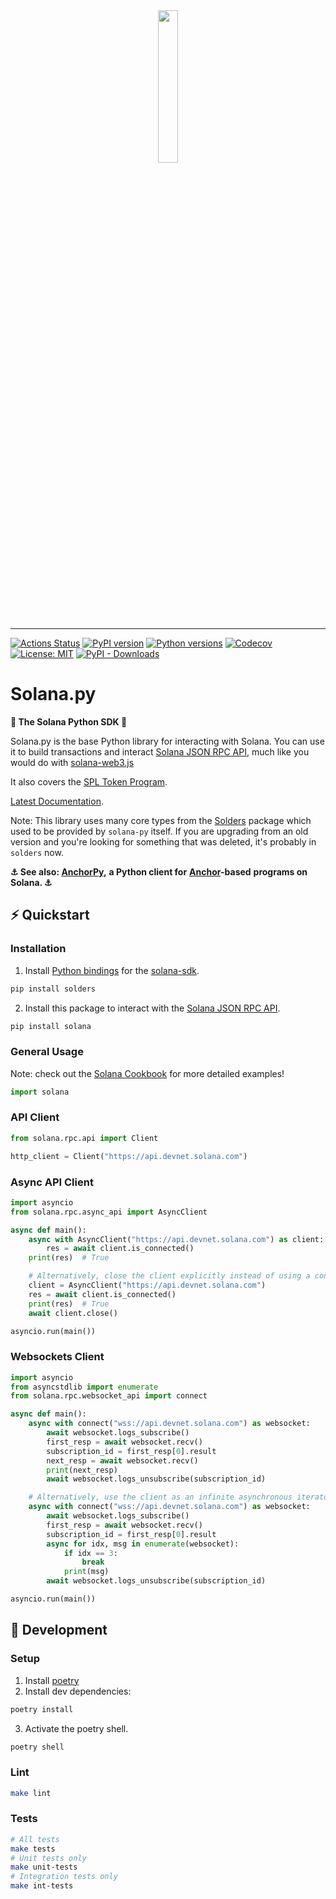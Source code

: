 <div align="center">
    <img src="https://raw.githubusercontent.com/michaelhly/solana-py/master/docs/img/solana-py-logo.jpeg" width="25%" height="25%">
</div>

---

[![Actions
Status](https://github.com/michaelhly/solanapy/workflows/CI/badge.svg)](https://github.com/michaelhly/solanapy/actions?query=workflow%3ACI)
[![PyPI version](https://badge.fury.io/py/solana.svg)](https://badge.fury.io/py/solana)
[![Python versions](https://img.shields.io/pypi/pyversions/solana.svg)]( https://pypi.python.org/pypi/solana)
[![Codecov](https://codecov.io/gh/michaelhly/solana-py/branch/master/graph/badge.svg)](https://codecov.io/gh/michaelhly/solana-py/branch/master)
[![License: MIT](https://img.shields.io/badge/License-MIT-yellow.svg)](https://github.com/michaelhly/solana-py/blob/master/LICENSE)
[![PyPI - Downloads](https://img.shields.io/pypi/dm/solana)](https://pypistats.org/packages/solana)

# Solana.py

**🐍 The Solana Python SDK 🐍**

Solana.py is the base Python library for interacting with Solana.
You can use it to build transactions and interact
[Solana JSON RPC API](https://docs.solana.com/apps/jsonrpc-api),
much like you would do with
[solana-web3.js](https://github.com/solana-labs/solana-web3.js/)

It also covers the
[SPL Token Program](https://spl.solana.com/token).

[Latest Documentation](https://michaelhly.github.io/solana-py/).

Note: This library uses many core types from the [Solders](https://github.com/kevinheavey/solders) package which used to be provided by `solana-py` itself. If you are upgrading from an old version and you're looking for something that was deleted, it's probably in `solders` now.

**⚓︎ See also: [AnchorPy](https://github.com/kevinheavey/anchorpy),**
**a Python client for**
**[Anchor](https://project-serum.github.io/anchor/getting-started/introduction.html)-based**
**programs on Solana. ⚓︎**

## ⚡ Quickstart

### Installation
1. Install [Python bindings](https://kevinheavey.github.io/solders/) for the [solana-sdk](https://docs.rs/solana-sdk/latest/solana_sdk/).
```sh
pip install solders
```

2. Install this package to interact with the [Solana JSON RPC API](https://solana.com/docs/rpc).
```sh
pip install solana
```

### General Usage

Note: check out the
[Solana Cookbook](https://solanacookbook.com/)
for more detailed examples!

```py
import solana
```

### API Client

```py
from solana.rpc.api import Client

http_client = Client("https://api.devnet.solana.com")
```

### Async API Client

```py
import asyncio
from solana.rpc.async_api import AsyncClient

async def main():
    async with AsyncClient("https://api.devnet.solana.com") as client:
        res = await client.is_connected()
    print(res)  # True

    # Alternatively, close the client explicitly instead of using a context manager:
    client = AsyncClient("https://api.devnet.solana.com")
    res = await client.is_connected()
    print(res)  # True
    await client.close()

asyncio.run(main())
```

### Websockets Client

```py
import asyncio
from asyncstdlib import enumerate
from solana.rpc.websocket_api import connect

async def main():
    async with connect("wss://api.devnet.solana.com") as websocket:
        await websocket.logs_subscribe()
        first_resp = await websocket.recv()
        subscription_id = first_resp[0].result
        next_resp = await websocket.recv()
        print(next_resp)
        await websocket.logs_unsubscribe(subscription_id)

    # Alternatively, use the client as an infinite asynchronous iterator:
    async with connect("wss://api.devnet.solana.com") as websocket:
        await websocket.logs_subscribe()
        first_resp = await websocket.recv()
        subscription_id = first_resp[0].result
        async for idx, msg in enumerate(websocket):
            if idx == 3:
                break
            print(msg)
        await websocket.logs_unsubscribe(subscription_id)

asyncio.run(main())
```

## 🔨 Development

### Setup

1. Install [poetry](https://python-poetry.org/docs/#installation)
2. Install dev dependencies:

```sh
poetry install

```

3. Activate the poetry shell.

```sh
poetry shell
```

### Lint

```sh
make lint
```

### Tests

```sh
# All tests
make tests
# Unit tests only
make unit-tests
# Integration tests only
make int-tests
```
